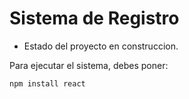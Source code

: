 <h1> Sistema de Registro</h1>

- Estado del proyecto en construccion. 

Para ejecutar el sistema, debes poner:

```npm install react```
